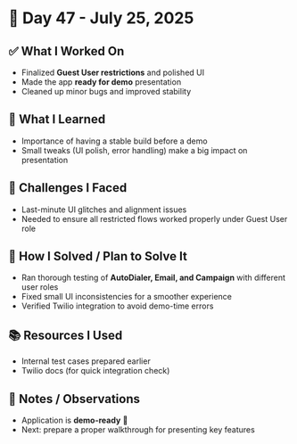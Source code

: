 # 📅 Day 47 - July 25, 2025

## ✅ What I Worked On
- Finalized **Guest User restrictions** and polished UI  
- Made the app **ready for demo** presentation  
- Cleaned up minor bugs and improved stability  

## 🧠 What I Learned
- Importance of having a stable build before a demo  
- Small tweaks (UI polish, error handling) make a big impact on presentation  

## 🧩 Challenges I Faced
- Last-minute UI glitches and alignment issues  
- Needed to ensure all restricted flows worked properly under Guest User role  

## 🔧 How I Solved / Plan to Solve It
- Ran thorough testing of **AutoDialer, Email, and Campaign** with different user roles  
- Fixed small UI inconsistencies for a smoother experience  
- Verified Twilio integration to avoid demo-time errors  

## 📚 Resources I Used
- Internal test cases prepared earlier  
- Twilio docs (for quick integration check)  

## 💬 Notes / Observations
- Application is **demo-ready** 🎉  
- Next: prepare a proper walkthrough for presenting key features  
